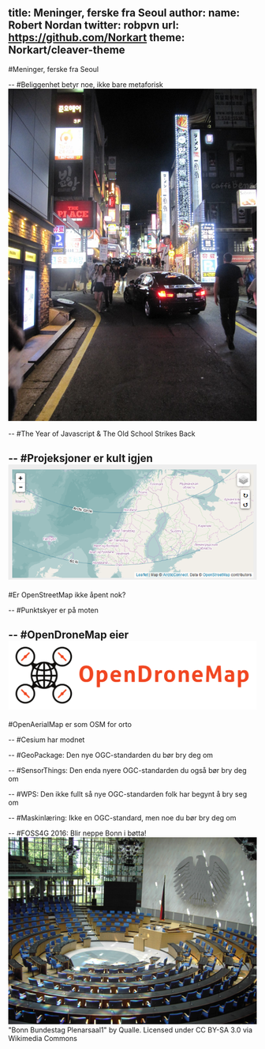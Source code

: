title: Meninger, ferske fra Seoul
author:
  name: Robert Nordan
  twitter: robpvn
  url: https://github.com/Norkart
theme: Norkart/cleaver-theme
--
#Meninger, ferske fra Seoul

--
#Beliggenhet betyr noe, ikke bare metaforisk
![Gangnam Style](gangnam.jpg)

--
#The Year of Javascript & The Old School Strikes Back

--
#Projeksjoner er kult igjen
![Polarmap Style](polarmap.PNG)
--
#Er OpenStreetMap ikke åpent nok?

--
#Punktskyer er på moten

--
#OpenDroneMap eier
![Open Drones](ODM.png)
--
#OpenAerialMap er som OSM for orto

--
#Cesium har modnet

--
#GeoPackage: Den nye OGC-standarden du bør bry deg om

--
#SensorThings: Den enda nyere OGC-standarden du også bør bry deg om

--
#WPS: Den ikke fullt så nye OGC-standarden folk har begynt å bry seg om

--
#Maskinlæring: Ikke en OGC-standard, men noe du bør bry deg om

--
#FOSS4G 2016: Blir neppe Bonn i bøtta!
![Bonn](Bonn_Bundestag_Plenarsaal1.jpg)
"Bonn Bundestag Plenarsaal1" by Qualle. Licensed under CC BY-SA 3.0 via Wikimedia Commons
